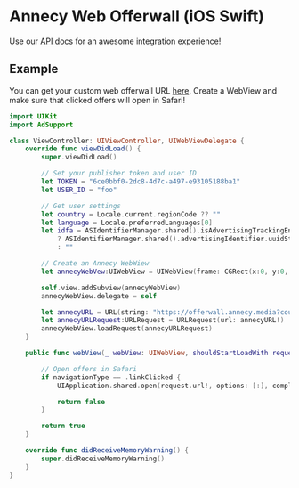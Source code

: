 # Annecy Web Offerwall (iOS Swift)

Use our [API docs](https://admin.annecy.media/docs) for an awesome integration experience!

## Example

You can get your custom web offerwall URL [here](https://admin.annecy.media/offerwall). Create a WebView and make sure that clicked offers will open in Safari!

``` swift
import UIKit
import AdSupport

class ViewController: UIViewController, UIWebViewDelegate {
    override func viewDidLoad() {
        super.viewDidLoad()

        // Set your publisher token and user ID
        let TOKEN = "6ce0bbf0-2dc8-4d7c-a497-e93105188ba1"
        let USER_ID = "foo"

        // Get user settings
        let country = Locale.current.regionCode ?? ""
        let language = Locale.preferredLanguages[0]
        let idfa = ASIdentifierManager.shared().isAdvertisingTrackingEnabled
            ? ASIdentifierManager.shared().advertisingIdentifier.uuidString
            : ""

        // Create an Annecy WebWiew
        let annecyWebVew:UIWebView = UIWebView(frame: CGRect(x:0, y:0, width: UIScreen.main.bounds.width, height:UIScreen.main.bounds.height))

        self.view.addSubview(annecyWebView)
        annecyWebView.delegate = self

        let annecyURL = URL(string: "https://offerwall.annecy.media?country=\(country)&language=\(language)&idfa_gaid=\(idfa)&token=\(TOKEN)&user_id=\(USER_ID)&platform=ios")
        let annecyURLRequest:URLRequest = URLRequest(url: annecyURL!)
        annecyWebView.loadRequest(annecyURLRequest)
    }

    public func webView(_ webView: UIWebView, shouldStartLoadWith request: URLRequest, navigationType: UIWebViewNavigationType) -> Bool {

        // Open offers in Safari
        if navigationType == .linkClicked {
            UIApplication.shared.open(request.url!, options: [:], completionHandler: nil)

            return false
        }

        return true
    }

    override func didReceiveMemoryWarning() {
        super.didReceiveMemoryWarning()
    }
}
```
